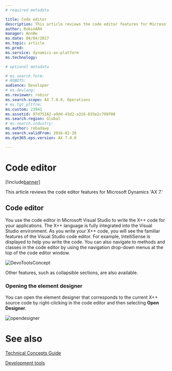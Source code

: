 ```yaml
---
# required metadata

title: Code editor
description: This article reviews the code editor features for Microsoft Dynamics 'AX 7.'
author: RobinARH
manager: AnnBe
ms.date: 04/04/2017
ms.topic: article
ms.prod: 
ms.service: dynamics-ax-platform
ms.technology: 

# optional metadata

# ms.search.form: 
# ROBOTS: 
audience: Developer
# ms.devlang: 
ms.reviewer: robinr
ms.search.scope: AX 7.0.0, Operations
# ms.tgt_pltfrm: 
ms.custom: 23941
ms.assetid: 87d75162-a9dd-43d2-a316-833e2c799f08
ms.search.region: Global
# ms.search.industry: 
ms.author: robadawy
ms.search.validFrom: 2016-02-28
ms.dyn365.ops.version: AX 7.0.0

---
```


# Code editor

[!include[banner](../includes/banner.md)]


This article reviews the code editor features for Microsoft Dynamics 'AX 7.'

Code editor
-----------

You use the code editor in Microsoft Visual Studio to write the X++ code for your applications. The X++ language is fully integrated into the Visual Studio environment. As you write your X++ code, you will see the familiar features of the Visual Studio code editor. For example, IntelliSense is displayed to help you write the code. You can also navigate to methods and classes in the code editor by using the navigation drop-down menus at the top of the code editor window. 

![DevoToolsConcept](./media/31_devotoolsconcept.png) 

Other features, such as collapsible sections, are also available.

### Opening the element designer

You can open the element designer that corresponds to the current X++ source code by right-clicking in the code editor and then selecting **Open Designer**. 

![opendesigner](./media/opendesigner.jpg)

# See also

[Technical Concepts Guide](developer-home-page.md)

[Development tools](development-tools.md)



